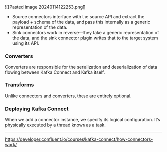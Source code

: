 

![[Pasted image 20240114122253.png]]

- Source connectors interface with the source API and extract the payload + schema of the data, and pass this internally as a generic representation of the data.
- Sink connectors work in reverse—they take a generic representation of the data, and the sink connector plugin writes that to the target system using its API.

### Converters

Converters are responsible for the serialization and deserialization of data flowing between Kafka Connect and Kafka itself.


### Transforms
Unlike connectors and converters, these are entirely optional.


### Deploying Kafka Connect
When we add a connector instance, we specify its logical configuration. It’s physically executed by a thread known as a task.

----

https://developer.confluent.io/courses/kafka-connect/how-connectors-work/